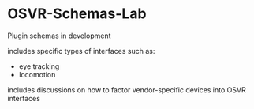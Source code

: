 # OSVR-Schemas-Lab
Plugin schemas in development

includes specific types of interfaces such as:
- eye tracking
- locomotion

includes discussions on how to factor vendor-specific devices into OSVR interfaces
